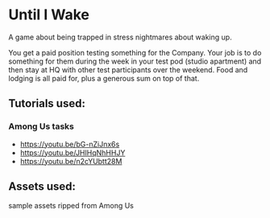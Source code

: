 # Until I Wake

A game about being trapped in stress nightmares about waking up. 

You get a paid position testing something for the Company. Your job is to do something for them during the week in your test pod (studio apartment) and then stay at HQ with other test participants over the weekend. Food and lodging is all paid for, plus a generous sum on top of that. 

## Tutorials used: 

### Among Us tasks
* https://youtu.be/bG-nZiJnx6s 
* https://youtu.be/JHIHqNhHHJY
* https://youtu.be/n2cYUbtt28M

## Assets used: 

sample assets ripped from Among Us 

